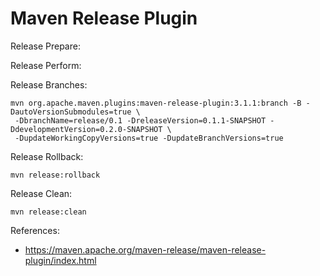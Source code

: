 # Maven Release Plugin

Release Prepare:

Release Perform:

Release Branches:
```
mvn org.apache.maven.plugins:maven-release-plugin:3.1.1:branch -B -DautoVersionSubmodules=true \
 -DbranchName=release/0.1 -DreleaseVersion=0.1.1-SNAPSHOT -DdevelopmentVersion=0.2.0-SNAPSHOT \
 -DupdateWorkingCopyVersions=true -DupdateBranchVersions=true
```

Release Rollback:
```
mvn release:rollback
```

Release Clean:
```
mvn release:clean
```


References:
- https://maven.apache.org/maven-release/maven-release-plugin/index.html